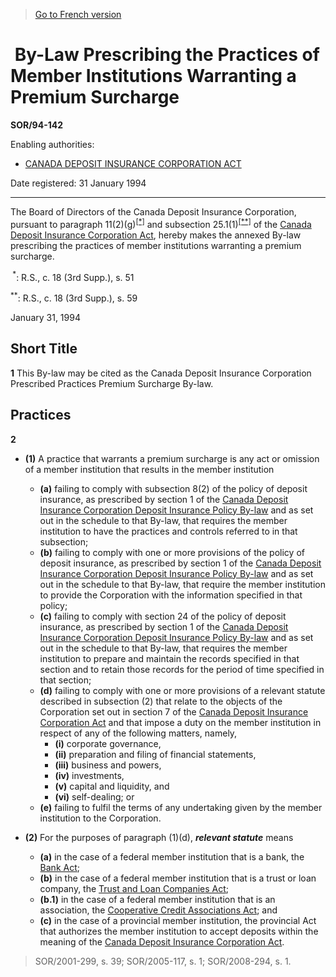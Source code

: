 > [Go to French version](/fr/Règlements/Décrets,%20ordonnances%20et%20règlements%20statutaires/94/142.md)

#  By-Law Prescribing the Practices of Member Institutions Warranting a Premium Surcharge

**SOR/94-142**

Enabling authorities: 
- [CANADA DEPOSIT INSURANCE CORPORATION ACT](/en/Acts/Revised%20Statutes%20of%20Canada/C/C-3.md)

Date registered: 31 January 1994

----------

The Board of Directors of the Canada Deposit Insurance Corporation, pursuant to paragraph 11(2)(g)<sup><a href='#footnotea_e'>[*]</a></sup> and subsection 25.1(1)<sup><a href='#footnoteb_e'>[**]</a></sup> of the [Canada Deposit Insurance Corporation Act](/en/Acts/Revised%20Statutes%20of%20Canada/C/C-3.md), hereby makes the annexed By-law prescribing the practices of member institutions warranting a premium surcharge.

<a name='footnotea_e'><sup> *</sup></a>: R.S., c. 18 (3rd Supp.), s. 51<br />

<a name='footnoteb_e'><sup>**</sup></a>: R.S., c. 18 (3rd Supp.), s. 59<br />

January 31, 1994




## Short Title


**1** This By-law may be cited as the Canada Deposit Insurance Corporation Prescribed Practices Premium Surcharge By-law.




## Practices


**2** 

- **(1)** A practice that warrants a premium surcharge is any act or omission of a member institution that results in the member institution
	- **(a)** failing to comply with subsection 8(2) of the policy of deposit insurance, as prescribed by section 1 of the [Canada Deposit Insurance Corporation Deposit Insurance Policy By-law](/en/Regulations/Statutory%20Orders%20and%20Regulations/93/516.md) and as set out in the schedule to that By-law, that requires the member institution to have the practices and controls referred to in that subsection;
	- **(b)** failing to comply with one or more provisions of the policy of deposit insurance, as prescribed by section 1 of the [Canada Deposit Insurance Corporation Deposit Insurance Policy By-law](/en/Regulations/Statutory%20Orders%20and%20Regulations/93/516.md) and as set out in the schedule to that By-law, that require the member institution to provide the Corporation with the information specified in that policy;
	- **(c)** failing to comply with section 24 of the policy of deposit insurance, as prescribed by section 1 of the [Canada Deposit Insurance Corporation Deposit Insurance Policy By-law](/en/Regulations/Statutory%20Orders%20and%20Regulations/93/516.md) and as set out in the schedule to that By-law, that requires the member institution to prepare and maintain the records specified in that section and to retain those records for the period of time specified in that section;
	- **(d)** failing to comply with one or more provisions of a relevant statute described in subsection (2) that relate to the objects of the Corporation set out in section 7 of the [Canada Deposit Insurance Corporation Act](/en/Acts/Revised%20Statutes%20of%20Canada/C/C-3.md) and that impose a duty on the member institution in respect of any of the following matters, namely,
		- **(i)** corporate governance,
		- **(ii)** preparation and filing of financial statements,
		- **(iii)** business and powers,
		- **(iv)** investments,
		- **(v)** capital and liquidity, and
		- **(vi)** self-dealing; or
	- **(e)** failing to fulfil the terms of any undertaking given by the member institution to the Corporation.

- **(2)** For the purposes of paragraph (1)(d), ***relevant statute*** means
	- **(a)** in the case of a federal member institution that is a bank, the [Bank Act](/en/Acts/Statutes%20of%20Canada/1991/c.%2046.md);
	- **(b)** in the case of a federal member institution that is a trust or loan company, the [Trust and Loan Companies Act](/en/Acts/Statutes%20of%20Canada/1991/c.%2045.md);
	- **(b.1)** in the case of a federal member institution that is an association, the [Cooperative Credit Associations Act](/en/Acts/Statutes%20of%20Canada/1991/c.%2048.md); and
	- **(c)** in the case of a provincial member institution, the provincial Act that authorizes the member institution to accept deposits within the meaning of the [Canada Deposit Insurance Corporation Act](/en/Acts/Revised%20Statutes%20of%20Canada/C/C-3.md).
> SOR/2001-299, s. 39; SOR/2005-117, s. 1; SOR/2008-294, s. 1.



